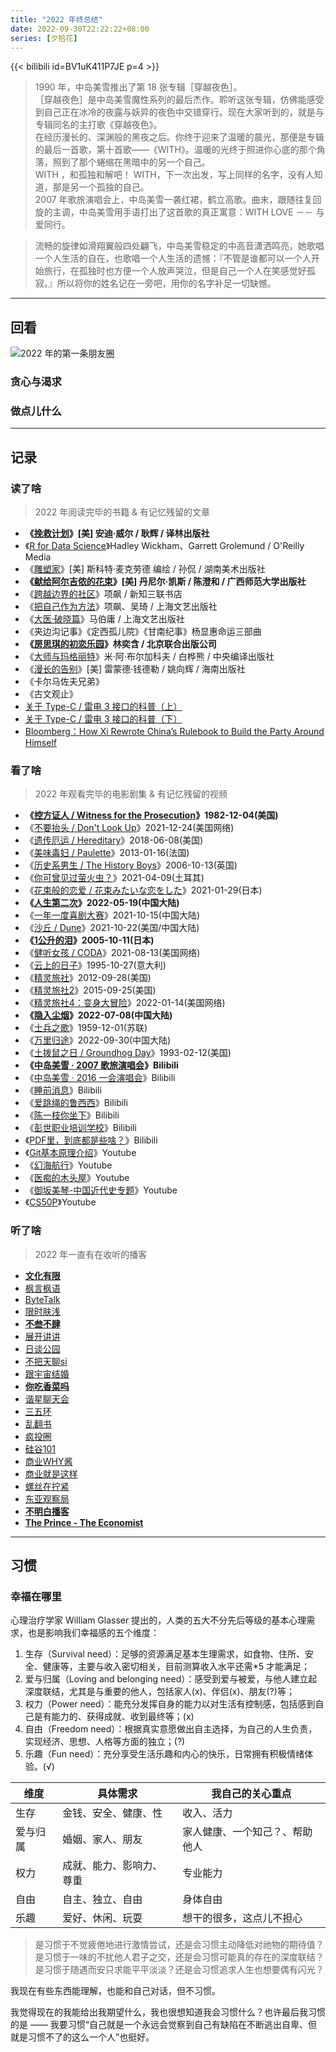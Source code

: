 ```yaml
---
title: "2022 年终总结"
date: 2022-09-30T22:22:22+08:00
series: [夕拾花]
---
```


{{< bilibili id=BV1uK411P7JE p=4 >}}

> 1990 年，中岛美雪推出了第 18 张专辑［穿越夜色］。  
> ［穿越夜色］是中岛美雪魔性系列的最后杰作。聆听这张专辑，仿佛能感受到自己正在冰冷的夜露与妖异的夜色中交错穿行。现在大家听到的，就是与专辑同名的主打歌《穿越夜色》。  
> 在经历漫长的、深渊般的黑夜之后。你终于迎来了温暖的晨光，那便是专辑的最后一首歌，第十首歌——《WITH》。温暖的光终于照进你心底的那个角落，照到了那个蜷缩在黑暗中的另一个自己。  
> WITH ，和孤独和解吧！ WITH，下一次出发，写上同样的名字，没有人知道，那是另一个孤独的自己。  
> 2007 年歌旅演唱会上，中岛美雪一袭红裙，鹤立高歌。曲末，跟随往复回旋的主调，中岛美雪用手语打出了这首歌的真正寓意：WITH LOVE －－ 与爱同行。

> 流畅的旋律如滑翔翼般四处翩飞，中岛美雪稳定的中高音潇洒鸣亮，她歌唱一个人生活的自在，也歌唱一个人生活的遗憾：『不管是谁都可以一个人开始旅行，在孤独时也方便一个人放声哭泣，但是自己一个人在笑感觉好孤寂。』所以将你的姓名记在一旁吧，用你的名字补足一切缺憾。

---

## 回看

![](https://image-host-1255524710.cos.ap-beijing.myqcloud.com/img/2022.png "2022 年的第一条朋友圈")

### 贪心与渴求

### 做点儿什么

---

## 记录

### 读了啥

> 2022 年阅读完毕的书籍 & 有记忆残留的文章

- **《[挽救计划](https://book.douban.com/subject/35494160/)》[美] 安迪·威尔 / 耿辉 / 译林出版社**
- 《[R for Data Science](https://book.douban.com/subject/26757974/)》Hadley Wickham、Garrett Grolemund / O'Reilly Media
- 《[雕塑家](https://book.douban.com/subject/34978160/)》[美] 斯科特·麦克劳德 编绘 / 孙侃 / 湖南美术出版社
- **《[献给阿尔吉侬的花束](https://book.douban.com/subject/26362836/)》[美] 丹尼尔·凯斯 / 陈澄和 / 广西师范大学出版社**
- 《[跨越边界的社区](https://book.douban.com/subject/1051928/)》项飙 / 新知三联书店
- 《[把自己作为方法](https://book.douban.com/subject/35092383/)》项飙、吴琦 / 上海文艺出版社
- 《[大医·破晓篇](https://book.douban.com/subject/36069426/)》马伯庸 / 上海文艺出版社
- 《夹边沟记事》《定西孤儿院》《甘南纪事》杨显惠命运三部曲
- **《[房思琪的初恋乐园](https://book.douban.com/subject/27614904/)》林奕含 / 北京联合出版公司**
- 《[大师与玛格丽特](https://book.douban.com/subject/27069991/)》米·阿·布尔加科夫 / 白桦熊 / 中央编译出版社
- 《[漫长的告别](https://book.douban.com/subject/30316475/)》[美] 雷蒙德·钱德勒 / 姚向辉 / 海南出版社
- 《卡尔马佐夫兄弟》
- 《古文观止》
- [关于 Type-C / 雷电 3 接口的科普（上）](https://www.notion.so/14e0423bd9524110aae44a7a1f8d96c9)
- [关于 Type-C / 雷电 3 接口的科普（下）](https://zhuanlan.zhihu.com/p/101486153)
- [Bloomberg：How Xi Rewrote China’s Rulebook to Build the Party Around Himself](https://www.bloomberg.com/graphics/2022-china-national-party-congress-xi-rules/?leadSource=uverify%20wall)

### 看了啥

> 2022 年观看完毕的电影剧集 & 有记忆残留的视频

- **《[控方证人 / Witness for the Prosecution](https://movie.douban.com/subject/5294851/)》1982-12-04(美国)**
- 《[不要抬头 / Don't Look Up](https://movie.douban.com/subject/34884712/)》2021-12-24(美国网络)
- 《[遗传厄运 / Hereditary](https://movie.douban.com/subject/27621727/)》2018-06-08(美国)
- 《[美味毒妇 / Paulette](https://movie.douban.com/subject/20397453/)》2013-01-16(法国)
- 《[历史系男生 / The History Boys](https://movie.douban.com/subject/1871817/)》2006-10-13(英国)
- 《[你可曾见过萤火虫？](https://movie.douban.com/subject/35412350/)》2021-04-09(土耳其)
- 《[花束般的恋爱 / 花束みたいな恋をした](https://movie.douban.com/subject/34874432/)》2021-01-29(日本)
- **《[人生第二次](https://movie.douban.com/subject/35664467/)》2022-05-19(中国大陆)**
- 《[一年一度喜剧大赛](https://movie.douban.com/subject/35467072/)》2021-10-15(中国大陆)
- 《[沙丘 / Dune](https://movie.douban.com/subject/3001114/)》2021-10-22(美国/中国大陆)
- **《[1公升的泪](https://movie.douban.com/subject/1436900/)》2005-10-11(日本)**
- 《[健听女孩 / CODA](https://movie.douban.com/subject/35048413/)》2021-08-13(美国网络)
- 《[云上的日子](https://movie.douban.com/subject/1291558/)》1995-10-27(意大利)
- 《[精灵旅社](https://movie.douban.com/subject/3269068/)》2012-09-28(美国)
- 《[精灵旅社2](https://movie.douban.com/subject/21327493/)》2015-09-25(美国)
- 《[精灵旅社4：变身大冒险](https://movie.douban.com/subject/30472643/)》2022-01-14(美国网络)
- **《[隐入尘烟](https://movie.douban.com/subject/35131346/)》2022-07-08(中国大陆)**
- 《[士兵之歌](https://movie.douban.com/subject/1295614/)》1959-12-01(苏联)
- 《[万里归途](https://movie.douban.com/subject/26654184/)》2022-09-30(中国大陆)
- 《[土拨鼠之日 / Groundhog Day](https://movie.douban.com/subject/1300613/)》1993-02-12(美国)
- **《[中岛美雪 · 2007 歌旅演唱会](https://www.bilibili.com/video/BV1uK411P7JE)》Bilibili**
- 《[中岛美雪 · 2016 一会演唱会](https://www.bilibili.com/video/BV144411i7mb)》Bilibili
- 《[睡前消息](https://space.bilibili.com/316568752?spm_id_from=333.337.search-card.all.click)》Bilibili
- 《[爱跳绳的鲁西西](https://space.bilibili.com/383458566)》Bilibili
- 《[陈一枝你坐下](https://space.bilibili.com/1937416537/)》Bilibili
- 《[彭世职业培训学校](https://space.bilibili.com/1433760771/)》Bilibili
- 《[PDF里，到底都是些啥？](https://www.bilibili.com/video/BV1Mr4y1679f)》Bilibili
- 《[Git基本原理介绍](https://youtube.com/playlist?list=PLfQqWeOCIH4BXVnYaPgjR9_f8YF3WNAz0)》Youtube
- 《[幻海航行](https://www.youtube.com/channel/UCp1nO1bgVwks9b5EhKQGVag/videos)》Youtube
- 《[医痴的木头屋](https://www.youtube.com/channel/UCR2f5HSx_E06HK6LzSzQQ5g/videos)》Youtube
- 《[御坂美琴-中国近代史专题](https://www.youtube.com/channel/UCNUS6e1M0eUIv1F88kxRJ-g/playlists)》Youtube
- 《[CS50P](https://youtube.com/playlist?list=PLhQjrBD2T3817j24-GogXmWqO5Q5vYy0V)》Youtube

### 听了啥

> 2022 年一直有在收听的播客

- [**文化有限**](https://www.xiaoyuzhoufm.com/podcast/5e4515bd418a84a046e2b11a)
- [枫言枫语](https://fyfy.fm/)
- [ByteTalk](https://bytetalk.fm/)
- [限时肤浅](https://www.xiaoyuzhoufm.com/podcast/5f56592d83c34e85dd9b6d53)
- [**不叁不肆**](https://dao.fm/%E4%B8%8D%E5%8F%81%E4%B8%8D%E8%82%86/)
- [展开讲讲](https://www.xiaoyuzhoufm.com/podcast/5e280faa418a84a0461f9bfb)
- [日谈公园](https://www.xiaoyuzhoufm.com/podcast/5e280faa418a84a0461f9ad8)
- [不把天聊si](https://www.xiaoyuzhoufm.com/podcast/60de960e82b7520df0026844)
- [跟宇宙结婚](https://www.xiaoyuzhoufm.com/podcast/5e284c39418a84a046263d8a)
- [**你吃香菜吗**](https://www.xiaoyuzhoufm.com/podcast/62ce4812b94ef3c7f6c71f93)
- [谐星聊天会](https://www.xiaoyuzhoufm.com/podcast/5e280fa7418a84a0461f912b)
- [三五环](https://www.xiaoyuzhoufm.com/podcast/5e280fab418a84a0461faa3c)
- [乱翻书](https://www.xiaoyuzhoufm.com/podcast/61358d971c5d56efe5bcb5d2)
- [疯投圈](https://crazy.capital/)
- [硅谷101](https://sv101.fireside.fm/)
- [商业WHY酱](https://msbussinesswhy.fireside.fm/)
- [商业就是这样](https://thatisbiz.fireside.fm/)
- [螺丝在拧紧](https://www.xiaoyuzhoufm.com/podcast/6038445497d1b2c8c42d29ba)
- [东亚观察局](https://www.xiaoyuzhoufm.com/podcast/5e9a4e25418a84a046bc6156)
- [**不明白播客**](https://www.bumingbai.net/)
- [**The Prince - The Economist**](https://www.economist.com/theprincepod)

---

## 习惯

### 幸福在哪里

心理治疗学家 William Glasser 提出的，人类的五大不分先后等级的基本心理需求，也是影响我们幸福感的五个维度：

1. 生存（Survival need）：足够的资源满足基本生理需求，如食物、住所、安全、健康等，主要与收入密切相关，目前测算收入水平还需\*5 才能满足；
2. 爱与归属（Loving and belonging need）：感受到爱与被爱，与他人建立起深度联结，尤其是与重要的他人，包括家人(x)、伴侣(x)、朋友(?)等；
3. 权力（Power need）：能充分发挥自身的能力以对生活有控制感，包括感到自己是有能力的、获得成就、收到最终等；(x)
4. 自由（Freedom need）：根据真实意愿做出自主选择，为自己的人生负责，实现经济、思想、人格等方面的独立；(?)
5. 乐趣（Fun need）：充分享受生活乐趣和内心的快乐，日常拥有积极情绪体验。(√)

| 维度     | 具体需求                 | 我自己的关心重点               |
| -------- | ------------------------ | ------------------------------ |
| 生存     | 金钱、安全、健康、性     | 收入、活力                     |
| 爱与归属 | 婚姻、家人、朋友         | 家人健康、一个知己？、帮助他人 |
| 权力     | 成就、能力、影响力、尊重 | 专业能力                       |
| 自由     | 自主、独立、自由         | 身体自由                       |
| 乐趣     | 爱好、休闲、玩耍         | 想干的很多，这点儿不担心       |

> 是习惯于不觉疲倦地进行激情尝试，还是会习惯主动降低对祂物的期待值？  
> 是习惯于一味的不扰他人君子之交，还是会习惯可能真的存在的深度联结？  
> 是习惯于随遇而安只求能平平淡淡？还是会习惯追求人生也想要偶有闪光？

我现在有些东西能理解，也能和自己对话，但不习惯。

我觉得现在的我能给出我期望什么，我也很想知道我会习惯什么？也许最后我习惯的是 —— 我要习惯“自己就是一个永远会觉察到自己有缺陷在不断逃出自卑、但就是习惯不了的这么一个人”也挺好。